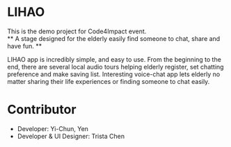 # LIHAO
This is the demo project for Code4Impact event.<br>
** A stage designed for the elderly easily find someone to chat, share and have fun. **

LIHAO app is incredibly simple, and easy to use. From the beginning to the end, there are several local audio tours helping elderly register, set chatting preference and make saving list. Interesting voice-chat app lets elderly no matter sharing their life experiences or finding someone to chat easily. 

# Contributor
- Developer: Yi-Chun, Yen
- Developer & UI Designer: Trista Chen
